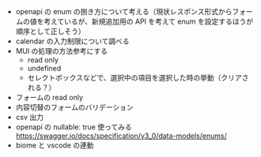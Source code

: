 - openapi の enum の捌き方について考える（現状レスポンス形式からフォームの値を考えているが、新規追加用の API を考えて enum を設定するほうが順序として正しそう）
- calendar の入力制限について調べる
- MUI の処理の方法参考にする
  - read only
  - undefined
  - セレクトボックスなどで、選択中の項目を選択した時の挙動（クリアされる？）
- フォームの read only
- 内容切替のフォームのバリデーション
- csv 出力
- openapi の nullable: true 使ってみる
  https://swagger.io/docs/specification/v3_0/data-models/enums/
- biome と vscode の連動
